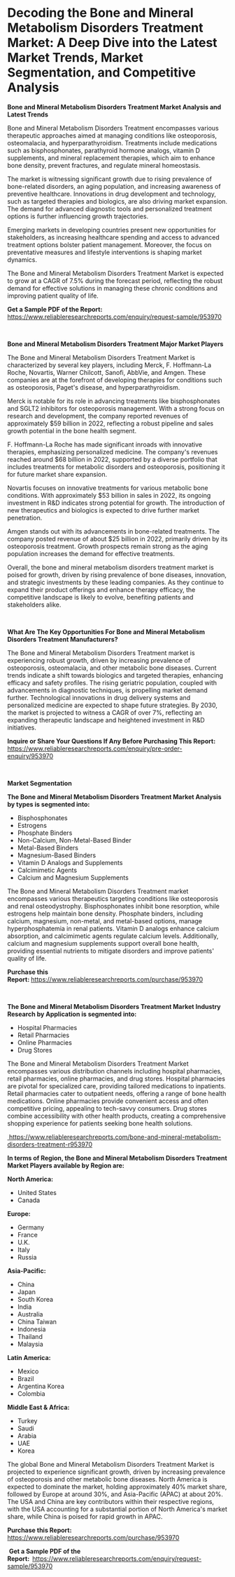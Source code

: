 <p><h1>Decoding the Bone and Mineral Metabolism Disorders Treatment Market: A Deep Dive into the Latest Market Trends, Market Segmentation, and Competitive Analysis</h1></p><p><strong>Bone and Mineral Metabolism Disorders Treatment Market Analysis and Latest Trends</strong></p>
<p><p>Bone and Mineral Metabolism Disorders Treatment encompasses various therapeutic approaches aimed at managing conditions like osteoporosis, osteomalacia, and hyperparathyroidism. Treatments include medications such as bisphosphonates, parathyroid hormone analogs, vitamin D supplements, and mineral replacement therapies, which aim to enhance bone density, prevent fractures, and regulate mineral homeostasis.</p><p>The market is witnessing significant growth due to rising prevalence of bone-related disorders, an aging population, and increasing awareness of preventive healthcare. Innovations in drug development and technology, such as targeted therapies and biologics, are also driving market expansion. The demand for advanced diagnostic tools and personalized treatment options is further influencing growth trajectories.</p><p>Emerging markets in developing countries present new opportunities for stakeholders, as increasing healthcare spending and access to advanced treatment options bolster patient management. Moreover, the focus on preventative measures and lifestyle interventions is shaping market dynamics.</p><p>The Bone and Mineral Metabolism Disorders Treatment Market is expected to grow at a CAGR of 7.5% during the forecast period, reflecting the robust demand for effective solutions in managing these chronic conditions and improving patient quality of life.</p></p>
<p><strong>Get a Sample PDF of the Report:&nbsp;</strong> <a href="https://www.reliableresearchreports.com/enquiry/request-sample/953970?utm_campaign=32&utm_medium=2&utm_source=Github&utm_content=ia&utm_term=18042025&utm_id=bone-and-mineral-metabolism-disorders-treatment">https://www.reliableresearchreports.com/enquiry/request-sample/953970</a></p>
<p>&nbsp;</p>
<p><strong>Bone and Mineral Metabolism Disorders Treatment Major Market Players</strong></p>
<p><p>The Bone and Mineral Metabolism Disorders Treatment Market is characterized by several key players, including Merck, F. Hoffmann-La Roche, Novartis, Warner Chilcott, Sanofi, AbbVie, and Amgen. These companies are at the forefront of developing therapies for conditions such as osteoporosis, Paget's disease, and hyperparathyroidism.</p><p>Merck is notable for its role in advancing treatments like bisphosphonates and SGLT2 inhibitors for osteoporosis management. With a strong focus on research and development, the company reported revenues of approximately $59 billion in 2022, reflecting a robust pipeline and sales growth potential in the bone health segment.</p><p>F. Hoffmann-La Roche has made significant inroads with innovative therapies, emphasizing personalized medicine. The company's revenues reached around $68 billion in 2022, supported by a diverse portfolio that includes treatments for metabolic disorders and osteoporosis, positioning it for future market share expansion.</p><p>Novartis focuses on innovative treatments for various metabolic bone conditions. With approximately $53 billion in sales in 2022, its ongoing investment in R&D indicates strong potential for growth. The introduction of new therapeutics and biologics is expected to drive further market penetration.</p><p>Amgen stands out with its advancements in bone-related treatments. The company posted revenue of about $25 billion in 2022, primarily driven by its osteoporosis treatment. Growth prospects remain strong as the aging population increases the demand for effective treatments.</p><p>Overall, the bone and mineral metabolism disorders treatment market is poised for growth, driven by rising prevalence of bone diseases, innovation, and strategic investments by these leading companies. As they continue to expand their product offerings and enhance therapy efficacy, the competitive landscape is likely to evolve, benefiting patients and stakeholders alike.</p></p>
<p>&nbsp;</p>
<p><strong>What Are The Key Opportunities For Bone and Mineral Metabolism Disorders Treatment Manufacturers?</strong></p>
<p><p>The Bone and Mineral Metabolism Disorders Treatment market is experiencing robust growth, driven by increasing prevalence of osteoporosis, osteomalacia, and other metabolic bone diseases. Current trends indicate a shift towards biologics and targeted therapies, enhancing efficacy and safety profiles. The rising geriatric population, coupled with advancements in diagnostic techniques, is propelling market demand further. Technological innovations in drug delivery systems and personalized medicine are expected to shape future strategies. By 2030, the market is projected to witness a CAGR of over 7%, reflecting an expanding therapeutic landscape and heightened investment in R&D initiatives.</p></p>
<p><strong>Inquire or Share Your Questions If Any Before Purchasing This Report:</strong> <a href="https://www.reliableresearchreports.com/enquiry/pre-order-enquiry/953970?utm_campaign=32&utm_medium=2&utm_source=Github&utm_content=ia&utm_term=18042025&utm_id=bone-and-mineral-metabolism-disorders-treatment">https://www.reliableresearchreports.com/enquiry/pre-order-enquiry/953970</a></p>
<p>&nbsp;</p>
<p><strong>Market Segmentation</strong></p>
<p><strong>The Bone and Mineral Metabolism Disorders Treatment Market Analysis by types is segmented into:</strong></p>
<p><ul><li>Bisphosphonates</li><li>Estrogens</li><li>Phosphate Binders</li><li>Non-Calcium, Non-Metal-Based Binder</li><li>Metal-Based Binders</li><li>Magnesium-Based Binders</li><li>Vitamin D Analogs and Supplements</li><li>Calcimimetic Agents</li><li>Calcium and Magnesium Supplements</li></ul></p>
<p><p>The Bone and Mineral Metabolism Disorders Treatment market encompasses various therapeutics targeting conditions like osteoporosis and renal osteodystrophy. Bisphosphonates inhibit bone resorption, while estrogens help maintain bone density. Phosphate binders, including calcium, magnesium, non-metal, and metal-based options, manage hyperphosphatemia in renal patients. Vitamin D analogs enhance calcium absorption, and calcimimetic agents regulate calcium levels. Additionally, calcium and magnesium supplements support overall bone health, providing essential nutrients to mitigate disorders and improve patients' quality of life.</p></p>
<p><strong>Purchase this Report:&nbsp;</strong><a href="https://www.reliableresearchreports.com/purchase/953970?utm_campaign=32&utm_medium=2&utm_source=Github&utm_content=ia&utm_term=18042025&utm_id=bone-and-mineral-metabolism-disorders-treatment">https://www.reliableresearchreports.com/purchase/953970</a></p>
<p>&nbsp;</p>
<p><strong>The Bone and Mineral Metabolism Disorders Treatment Market Industry Research by Application is segmented into:</strong></p>
<p><ul><li>Hospital Pharmacies</li><li>Retail Pharmacies</li><li>Online Pharmacies</li><li>Drug Stores</li></ul></p>
<p><p>The Bone and Mineral Metabolism Disorders Treatment Market encompasses various distribution channels including hospital pharmacies, retail pharmacies, online pharmacies, and drug stores. Hospital pharmacies are pivotal for specialized care, providing tailored medications to inpatients. Retail pharmacies cater to outpatient needs, offering a range of bone health medications. Online pharmacies provide convenient access and often competitive pricing, appealing to tech-savvy consumers. Drug stores combine accessibility with other health products, creating a comprehensive shopping experience for patients seeking bone health solutions.</p></p>
<p><a href="https://www.reliableresearchreports.com/bone-and-mineral-metabolism-disorders-treatment-r953970?utm_campaign=32&utm_medium=2&utm_source=Github&utm_content=ia&utm_term=18042025&utm_id=bone-and-mineral-metabolism-disorders-treatment">&nbsp;https://www.reliableresearchreports.com/bone-and-mineral-metabolism-disorders-treatment-r953970</a></p>
<p><strong>In terms of Region, the Bone and Mineral Metabolism Disorders Treatment Market Players available by Region are:</strong></p>
<p>
    <p> <strong> North America: </strong>
        <ul>
            <li>United States</li>
            <li>Canada</li>
        </ul>
        </p> 
    <p> <strong> Europe: </strong>
        <ul>
            <li>Germany</li>
            <li>France</li>
            <li>U.K.</li>
            <li>Italy</li>
            <li>Russia</li>
        </ul>
        </p> 
    <p> <strong> Asia-Pacific: </strong>
        <ul>
            <li>China</li>
            <li>Japan</li>
            <li>South Korea</li>
            <li>India</li>
            <li>Australia</li>
            <li>China Taiwan</li>
            <li>Indonesia</li>
            <li>Thailand</li>
            <li>Malaysia</li>
        </ul>
        </p> 
    <p> <strong> Latin America: </strong>
        <ul>
            <li>Mexico</li>
            <li>Brazil</li>
            <li>Argentina Korea</li>
            <li>Colombia</li>
        </ul>
        </p> 
    <p> <strong> Middle East & Africa: </strong>
        <ul>
            <li>Turkey</li>
            <li>Saudi</li>
            <li>Arabia</li>
            <li>UAE</li>
            <li>Korea</li>
        </ul>
    </p>
    </p>
<p><p>The global Bone and Mineral Metabolism Disorders Treatment Market is projected to experience significant growth, driven by increasing prevalence of osteoporosis and other metabolic bone diseases. North America is expected to dominate the market, holding approximately 40% market share, followed by Europe at around 30%, and Asia-Pacific (APAC) at about 20%. The USA and China are key contributors within their respective regions, with the USA accounting for a substantial portion of North America's market share, while China is poised for rapid growth in APAC.</p></p>
<p><strong>Purchase this Report: </strong><a href="https://www.reliableresearchreports.com/purchase/953970?utm_campaign=32&utm_medium=2&utm_source=Github&utm_content=ia&utm_term=18042025&utm_id=bone-and-mineral-metabolism-disorders-treatment">https://www.reliableresearchreports.com/purchase/953970</a></p>
<p>&nbsp;<strong>Get a Sample PDF of the Report:&nbsp;&nbsp;</strong><a href="https://www.reliableresearchreports.com/enquiry/request-sample/953970?utm_campaign=32&utm_medium=2&utm_source=Github&utm_content=ia&utm_term=18042025&utm_id=bone-and-mineral-metabolism-disorders-treatment">https://www.reliableresearchreports.com/enquiry/request-sample/953970</a></p>
<p><strong></strong></p>
<p><p></p><p></p><p></p></p>